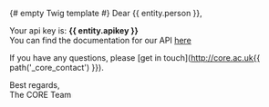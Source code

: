 {# empty Twig template #} Dear {{ entity.person }},  
  
Your api key is: **{{ entity.apikey }}**  
You can find the documentation for our API [here](http://core.ac.uk{{path('al_swagger_ui_home')}})  
  
If you have any questions, please [get in touch](http://core.ac.uk{{ path('_core_contact') }}).  
  
Best regards,  
The CORE Team